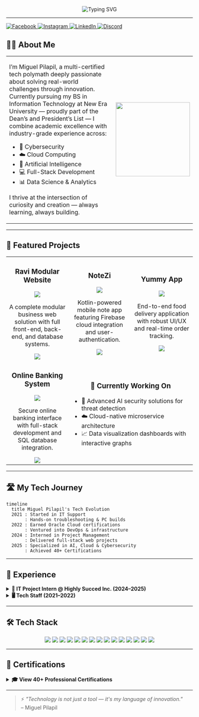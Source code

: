 
<div align="center">
  <img src="https://readme-typing-svg.herokuapp.com?font=Montserrat&weight=700&size=30&duration=3000&pause=1000&center=true&vCenter=true&width=900&height=100&lines=🚀+Miguel+Pilapil+|+Tech+Polymath+🚀;🔒+Cybersecurity+|+☁️+Cloud+Computing+|+🤖+AI;📊+Data+Science+|+💻+Full-Stack+Development;🎓+40%2B+Certifications+and+Counting;Lifelong+Learner+%7C+Problem+Solver+%7C+Builder!" alt="Typing SVG" />
</div>

---

<p align="left"> <a href="https://facebook.com/YOUR_USERNAME" target="_blank"> <img src="https://img.shields.io/badge/Facebook-1877F2?style=for-the-badge&logo=facebook&logoColor=white" alt="Facebook"/> </a> <a href="https://instagram.com/YOUR_USERNAME" target="_blank"> <img src="https://img.shields.io/badge/Instagram-E4405F?style=for-the-badge&logo=instagram&logoColor=white" alt="Instagram"/> </a> <a href="https://linkedin.com/in/YOUR_USERNAME" target="_blank"> <img src="https://img.shields.io/badge/LinkedIn-0A66C2?style=for-the-badge&logo=linkedin&logoColor=white" alt="LinkedIn"/> </a> <a href="https://discordapp.com/users/YOUR_DISCORD_ID" target="_blank"> <img src="https://img.shields.io/badge/Discord-5865F2?style=for-the-badge&logo=discord&logoColor=white" alt="Discord"/> </a> </p>

## 👨‍💻 About Me

<table align="center">
<tr>
<td width="60%">
<p>
I’m Miguel Pilapil, a multi-certified tech polymath deeply passionate about solving real-world challenges through innovation. Currently pursuing my BS in Information Technology at New Era University — proudly part of the Dean’s and President’s List — I combine academic excellence with industry-grade experience across:
</p>
<ul>
  <li>🔐 Cybersecurity</li>
  <li>☁️ Cloud Computing</li>
  <li>🤖 Artificial Intelligence</li>
  <li>💻 Full-Stack Development</li>
  <li>📊 Data Science & Analytics</li>
</ul>
<p>
I thrive at the intersection of curiosity and creation — always learning, always building.
</p>
</td>
<td align="center">
  <img src="https://media.giphy.com/media/M9gbBd9nbDrOTu1Mqx/giphy.gif" height="200" />
</td>
</tr>
</table>


---

## 🌟 Featured Projects

<table align="center">
  <tr>
    <td align="center" width="33%">
      <h3>Ravi Modular Website</h3>
      <img src="https://img.shields.io/badge/Type-Web_Application-blue?style=for-the-badge" />
      <p>A complete modular business web solution with full front-end, back-end, and database systems.</p>
      <img src="https://img.shields.io/badge/Status-Completed-success?style=flat-square" />
    </td>
    <td align="center" width="33%">
      <h3>NoteZi</h3>
      <img src="https://img.shields.io/badge/Type-Mobile_App-purple?style=for-the-badge" />
      <p>Kotlin-powered mobile note app featuring Firebase cloud integration and user-authentication.</p>
      <img src="https://img.shields.io/badge/Status-Completed-success?style=flat-square" />
    </td>
    <td align="center" width="33%">
      <h3>Yummy App</h3>
      <img src="https://img.shields.io/badge/Type-Mobile_App-purple?style=for-the-badge" />
      <p>End-to-end food delivery application with robust UI/UX and real-time order tracking.</p>
      <img src="https://img.shields.io/badge/Status-Completed-success?style=flat-square" />
    </td>
  </tr>
  <tr>
    <td align="center" width="33%">
      <h3>Online Banking System</h3>
      <img src="https://img.shields.io/badge/Type-Web_Application-blue?style=for-the-badge" />
      <p>Secure online banking interface with full-stack development and SQL database integration.</p>
      <img src="https://img.shields.io/badge/Status-Completed-success?style=flat-square" />
    </td>
    <td align="center" colspan="2">
      <h3>🔭 Currently Working On</h3>
      <ul align="left">
        <li>🧠 Advanced AI security solutions for threat detection</li>
        <li>☁️ Cloud-native microservice architecture</li>
        <li>📈 Data visualization dashboards with interactive graphs</li>
      </ul>
    </td>
  </tr>
</table>

---

## 🛣️ My Tech Journey

```mermaid
timeline
  title Miguel Pilapil's Tech Evolution
  2021 : Started in IT Support
       : Hands-on troubleshooting & PC builds
  2022 : Earned Oracle Cloud certifications
       : Ventured into DevOps & infrastructure
  2024 : Interned in Project Management
       : Delivered full-stack web projects
  2025 : Specialized in AI, Cloud & Cybersecurity
       : Achieved 40+ Certifications
```

---

## 💼 Experience

<details>
<summary><b>🚀 IT Project Intern @ Highly Succed Inc. (2024–2025)</b></summary>
<ul>
  <li>Planned and tracked project deliverables, timelines, and risks</li>
  <li>Worked cross-functionally with IT teams for project execution</li>
  <li>Maintained documentation and reports for stakeholders</li>
  <li>Utilized PM tools like Gantt charts and Agile methodologies</li>
</ul>
</details>

<details>
<summary><b>🖥️ Tech Staff (2021–2022)</b></summary>
<ul>
  <li>Diagnosed and repaired hardware/software issues</li>
  <li>Built and optimized custom PCs</li>
  <li>Supported desktop systems and local network setups</li>
</ul>
</details>

---

## 🛠️ Tech Stack

<div align="center">
  <img src="https://img.shields.io/badge/Python-3776AB?style=for-the-badge&logo=python&logoColor=white" />
  <img src="https://img.shields.io/badge/JavaScript-F7DF1E?style=for-the-badge&logo=javascript&logoColor=black" />
  <img src="https://img.shields.io/badge/Kotlin-0095D5?style=for-the-badge&logo=kotlin&logoColor=white" />
  <img src="https://img.shields.io/badge/Java-ED8B00?style=for-the-badge&logo=java&logoColor=white" />
  <img src="https://img.shields.io/badge/React-20232A?style=for-the-badge&logo=react&logoColor=61DAFB" />
  <img src="https://img.shields.io/badge/Firebase-FFCA28?style=for-the-badge&logo=firebase&logoColor=black" />
  <img src="https://img.shields.io/badge/MySQL-4479A1?style=for-the-badge&logo=mysql&logoColor=white" />
  <img src="https://img.shields.io/badge/TensorFlow-FF6F00?style=for-the-badge&logo=tensorflow&logoColor=white" />
  <img src="https://img.shields.io/badge/Linux-FCC624?style=for-the-badge&logo=linux&logoColor=black" />
  <img src="https://img.shields.io/badge/C-00599C?style=for-the-badge&logo=c&logoColor=white" />
  <img src="https://img.shields.io/badge/C%23-239120?style=for-the-badge&logo=c-sharp&logoColor=white" />
  <img src="https://img.shields.io/badge/PHP-777BB4?style=for-the-badge&logo=php&logoColor=white" />
  <img src="https://img.shields.io/badge/Git-F05032?style=for-the-badge&logo=git&logoColor=white" />
  <img src="https://img.shields.io/badge/HTML5-E34F26?style=for-the-badge&logo=html5&logoColor=white" />
  <img src="https://img.shields.io/badge/CSS3-1572B6?style=for-the-badge&logo=css3&logoColor=white" />
</div>

---

## 🏅 Certifications

<details>
<summary><b>🎓 View 40+ Professional Certifications</b></summary>

### 🤖 Artificial Intelligence & Machine Learning
- Deep Learning with TensorFlow – IBM & Cognitive Class  
- Microsoft GenAI Series (5 Certifications)  
- AI for Career Growth – JobStreet  

### ☁️ Cloud Computing
- Oracle Cloud Certified Associate  
- AWS Security & AMS  
- IBM Cloud Essentials  

### 🔒 Cybersecurity
- Cisco Ethical Hacker  
- Cybersecurity for SMBs – AWS  
- Cisco Introduction to Cybersecurity  

### 📊 Data Science & Analytics
- Data Science Foundations – IBM  
- Data Analysis with Python – FreeCodeCamp  
- SQL and Relational Databases – IBM  

### 💻 Software Development
- Python for Data Science – IBM  
- Scientific Computing with Python – FreeCodeCamp  
- JavaScript Algorithms and DSA – FreeCodeCamp  

### 🌐 Web Development
- Responsive Web Design – FreeCodeCamp  
- ReactJS for Beginners – Simplilearn  
- Front-End Developer Certification – FreeCodeCamp  

...and many more!
</details>

---

> ⚡ *"Technology is not just a tool — it's my language of innovation."*  
> – Miguel Pilapil
